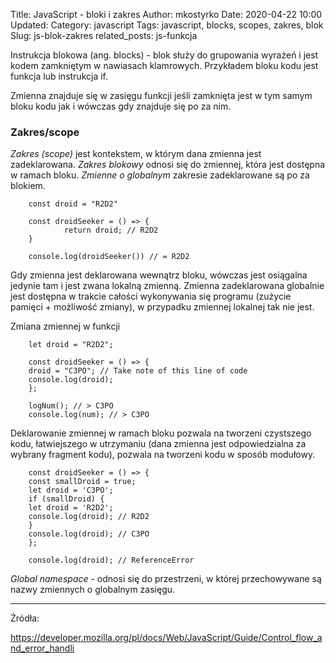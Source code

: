 Title: JavaScript - bloki i zakres
Author: mkostyrko
Date: 2020-04-22 10:00
Updated:
Category: javascript
Tags: javascript, blocks, scopes, zakres, blok
Slug: js-blok-zakres
related_posts: js-funkcja

Instrukcja blokowa (ang. blocks) - blok służy do grupowania wyrażeń i jest kodem zamkniętym w nawiasach klamrowych. Przykładem bloku kodu jest funkcja lub instrukcja if.

Zmienna znajduje się w zasięgu funkcji jeśli zamknięta jest w tym samym bloku kodu jak i wówczas gdy znajduje się po za nim.

### Zakres/scope

*Zakres (scope)* jest kontekstem, w którym dana zmienna jest zadeklarowana.
*Zakres blokowy* odnosi się do zmiennej, która jest dostępna w ramach bloku.
*Zmienne o globalnym* zakresie zadeklarowane są po za blokiem.

        const droid = "R2D2"

        const droidSeeker = () => {
                return droid; // R2D2
        }

        console.log(droidSeeker()) // = R2D2

Gdy zmienna jest deklarowana wewnątrz bloku, wówczas jest osiągalna jedynie tam i jest zwana lokalną zmienną. Zmienna zadeklarowana globalnie jest dostępna w trakcie całości wykonywania się programu (zużycie pamięci + możliwość zmiany), w przypadku zmiennej lokalnej tak nie jest.

Zmiana zmiennej w funkcji

        let droid = "R2D2";

        const droidSeeker = () => {
        droid = "C3PO"; // Take note of this line of code
        console.log(droid);
        };

        logNum(); // > C3PO
        console.log(num); // > C3PO

Deklarowanie zmiennej w ramach bloku pozwala na tworzeni czystszego kodu, łatwiejszego w utrzymaniu (dana zmienna jest odpowiedzialna za wybrany fragment kodu), pozwala na tworzeni kodu w sposób modułowy.

        const droidSeeker = () => {
        const smallDroid = true;
        let droid = 'C3PO'; 
        if (smallDroid) {
        let droid = 'R2D2';
        console.log(droid); // R2D2
        }
        console.log(droid); // C3PO
        };

        console.log(droid); // ReferenceError

*Global namespace* - odnosi się do przestrzeni, w której przechowywane są nazwy zmiennych o globalnym zasięgu.

---

Źródła:

https://developer.mozilla.org/pl/docs/Web/JavaScript/Guide/Control_flow_and_error_handli